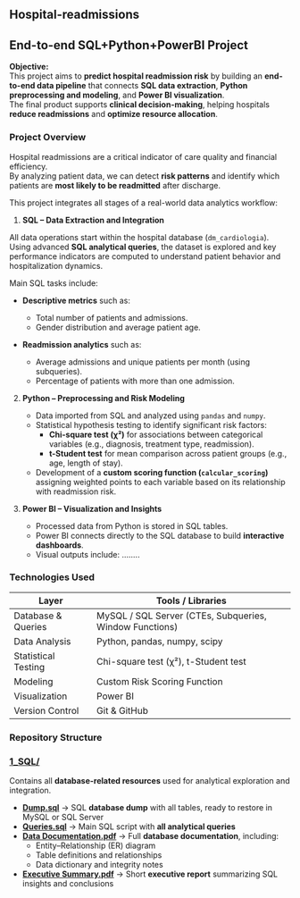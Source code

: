 ## Hospital-readmissions
## End-to-end SQL+Python+PowerBI Project

**Objective:**  
This project aims to **predict hospital readmission risk** by building an **end-to-end data pipeline** that connects **SQL data extraction**, **Python preprocessing and modeling**, and **Power BI visualization**.  
The final product supports **clinical decision-making**, helping hospitals **reduce readmissions** and **optimize resource allocation**.

### Project Overview  
Hospital readmissions are a critical indicator of care quality and financial efficiency.  
By analyzing patient data, we can detect **risk patterns** and identify which patients are **most likely to be readmitted** after discharge.

This project integrates all stages of a real-world data analytics workflow:

1. **SQL – Data Extraction and Integration**  

All data operations start within the hospital database (`dm_cardiologia`).  
Using advanced **SQL analytical queries**, the dataset is explored and key performance indicators are computed to understand patient behavior and hospitalization dynamics.

Main SQL tasks include:
- **Descriptive metrics** such as:
  - Total number of patients and admissions.  
  - Gender distribution and average patient age.  
  
- **Readmission analytics** such as: 
  - Average admissions and unique patients per month (using subqueries).  
  - Percentage of patients with more than one admission.  


2. **Python – Preprocessing and Risk Modeling**  
   - Data imported from SQL and analyzed using `pandas` and `numpy`.  
   - Statistical hypothesis testing to identify significant risk factors:  
     - **Chi-square test (χ²)** for associations between categorical variables (e.g., diagnosis, treatment type, readmission).  
     - **t-Student test** for mean comparison across patient groups (e.g., age, length of stay).  
   - Development of a **custom scoring function (`calcular_scoring`)** assigning weighted points to each variable based on its relationship with readmission risk.  
  
3. **Power BI – Visualization and Insights**
   - Processed data from Python is stored in SQL tables.
   - Power BI connects directly to the SQL database to build **interactive dashboards**.  
   - Visual outputs include:
     ........

### Technologies Used  

| Layer | Tools / Libraries |
|-------|-------------------|
| Database & Queries | MySQL / SQL Server (CTEs, Subqueries, Window Functions) |
| Data Analysis | Python, pandas, numpy, scipy |
| Statistical Testing | Chi-square test (χ²), t-Student test |
| Modeling | Custom Risk Scoring Function |
| Visualization | Power BI |
| Version Control | Git & GitHub |


### Repository Structure  

### [1_SQL/](./1_SQL)

Contains all **database-related resources** used for analytical exploration and integration.

- [**Dump.sql**](./1_SQL/Dump.sql) → SQL **database dump** with all tables, ready to restore in MySQL or SQL Server 
- [**Queries.sql**](./1_SQL/Queries.sql) → Main SQL script with **all analytical queries** 
- [**Data Documentation.pdf**](./1_SQL/Data%20Documentation.pdf) → Full **database documentation**, including:  
  - Entity–Relationship (ER) diagram  
  - Table definitions and relationships  
  - Data dictionary and integrity notes  
- [**Executive Summary.pdf**](./1_SQL/Executive%20Summary.pdf) → Short **executive report** summarizing SQL insights and conclusions

